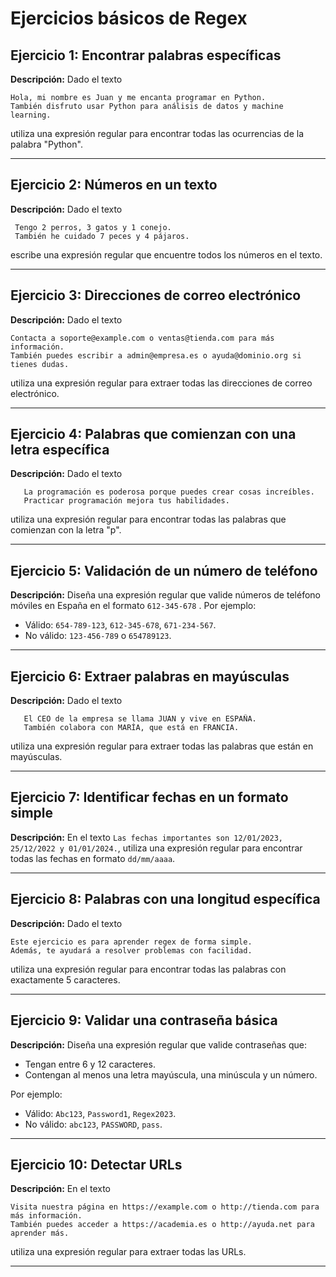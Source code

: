 # Ejercicios básicos de Regex

## Ejercicio 1: Encontrar palabras específicas
**Descripción:** Dado el texto 

```
Hola, mi nombre es Juan y me encanta programar en Python.
También disfruto usar Python para análisis de datos y machine learning.
```

utiliza una expresión regular para encontrar todas las ocurrencias de la palabra "Python".

---

## Ejercicio 2: Números en un texto
**Descripción:** Dado el texto 
```
 Tengo 2 perros, 3 gatos y 1 conejo.
 También he cuidado 7 peces y 4 pájaros.
```
escribe una expresión regular que encuentre todos los números en el texto.

---

## Ejercicio 3: Direcciones de correo electrónico
**Descripción:** Dado el texto 
```
Contacta a soporte@example.com o ventas@tienda.com para más información. 
También puedes escribir a admin@empresa.es o ayuda@dominio.org si tienes dudas.

```
utiliza una expresión regular para extraer todas las direcciones de correo electrónico.

---

## Ejercicio 4: Palabras que comienzan con una letra específica
**Descripción:** Dado el texto 

```
   La programación es poderosa porque puedes crear cosas increíbles. 
   Practicar programación mejora tus habilidades.
```

utiliza una expresión regular para encontrar todas las palabras que comienzan con la letra "p".

---

## Ejercicio 5: Validación de un número de teléfono
**Descripción:** Diseña una expresión regular que valide números de teléfono móviles en España en el formato `612-345-678`
. Por ejemplo:
- Válido: `654-789-123`, `612-345-678`, `671-234-567`.
- No válido: `123-456-789` o `654789123`.

---

## Ejercicio 6: Extraer palabras en mayúsculas
**Descripción:** Dado el texto 
```
   El CEO de la empresa se llama JUAN y vive en ESPAÑA. 
   También colabora con MARÍA, que está en FRANCIA.
```
utiliza una expresión regular para extraer todas las palabras que están en mayúsculas.

---

## Ejercicio 7: Identificar fechas en un formato simple
**Descripción:** En el texto `Las fechas importantes son 12/01/2023, 25/12/2022 y 01/01/2024.`, utiliza una expresión regular para encontrar todas las fechas en formato `dd/mm/aaaa`.

---

## Ejercicio 8: Palabras con una longitud específica
**Descripción:** Dado el texto 

```
Este ejercicio es para aprender regex de forma simple. 
Además, te ayudará a resolver problemas con facilidad.
```
utiliza una expresión regular para encontrar todas las palabras con exactamente 5 caracteres.

---

## Ejercicio 9: Validar una contraseña básica
**Descripción:** Diseña una expresión regular que valide contraseñas que:
- Tengan entre 6 y 12 caracteres.
- Contengan al menos una letra mayúscula, una minúscula y un número.

Por ejemplo:
- Válido: `Abc123`, `Password1`, `Regex2023`.
- No válido: `abc123`, `PASSWORD`, `pass`.

---

## Ejercicio 10: Detectar URLs
**Descripción:** En el texto 

```
Visita nuestra página en https://example.com o http://tienda.com para más información. 
También puedes acceder a https://academia.es o http://ayuda.net para aprender más.
```

utiliza una expresión regular para extraer todas las URLs.

---
